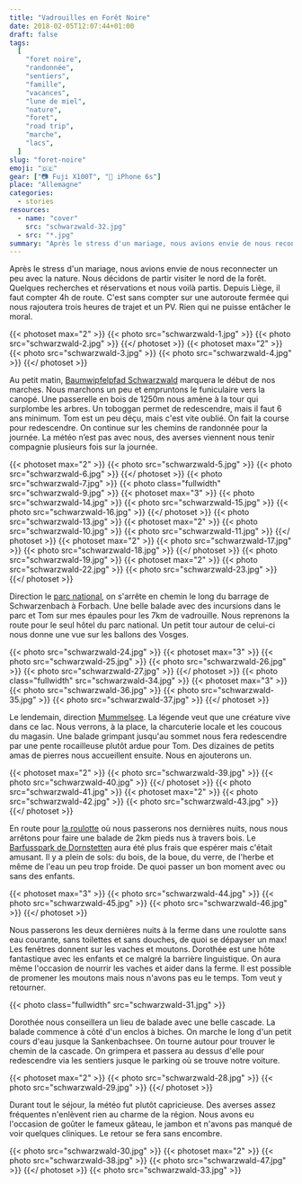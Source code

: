 ```yaml
---
title: "Vadrouilles en Forêt Noire"
date: 2018-02-05T12:07:44+01:00
draft: false
tags:
  [
    "foret noire",
    "randonnée",
    "sentiers",
    "famille",
    "vacances",
    "lune de miel",
    "nature",
    "foret",
    "road trip",
    "marche",
    "lacs",
  ]
slug: "foret-noire"
emoji: "🇩🇪"
gear: ["📷 Fuji X100T", "📱 iPhone 6s"]
place: "Allemagne"
categories:
  - stories
resources:
  - name: "cover"
    src: "schwarzwald-32.jpg"
  - src: "*.jpg"
summary: "Après le stress d'un mariage, nous avions envie de nous reconnecter un peu avec la nature. Nous décidons de partir visiter le nord de la forêt. Quelques recherches et réservations et nous voilà partis. Depuis Liège, il faut compter 4h de route. C'est sans compter sur une autoroute fermée qui nous rajoutera trois heures de trajet et un PV. Rien qui ne puisse entâcher le moral."
---
```


Après le stress d'un mariage, nous avions envie de nous reconnecter un peu avec la nature. Nous décidons de partir visiter le nord de la forêt. Quelques recherches et réservations et nous voilà partis. Depuis Liège, il faut compter 4h de route. C'est sans compter sur une autoroute fermée qui nous rajoutera trois heures de trajet et un PV. Rien qui ne puisse entâcher le moral.

{{< photoset max="2" >}}
{{< photo src="schwarzwald-1.jpg" >}}
{{< photo src="schwarzwald-2.jpg" >}}
{{</ photoset >}}
{{< photoset max="2" >}}
{{< photo src="schwarzwald-3.jpg" >}}
{{< photo src="schwarzwald-4.jpg" >}}
{{</ photoset >}}

Au petit matin, [Baumwipfelpfad Schwarzwald](https://www.baumwipfelpfad-schwarzwald.de/schwarzwald/) marquera le début de nos marches. Nous marchons un peu et empruntons le funiculaire vers la canopé. Une passerelle en bois de 1250m nous amène à la tour qui surplombe les arbres. Un toboggan permet de redescendre, mais il faut 6 ans minimum. Tom est un peu déçu, mais c'est vite oublié. On fait la course pour redescendre. On continue sur les chemins de randonnée pour la journée. La météo n’est pas avec nous, des averses viennent nous tenir compagnie plusieurs fois sur la journée.

{{< photoset max="2" >}}
{{< photo src="schwarzwald-5.jpg" >}}
{{< photo src="schwarzwald-6.jpg" >}}
{{</ photoset >}}
{{< photo src="schwarzwald-7.jpg" >}}
{{< photo class="fullwidth" src="schwarzwald-9.jpg" >}}
{{< photoset max="3" >}}
{{< photo src="schwarzwald-14.jpg" >}}
{{< photo src="schwarzwald-15.jpg" >}}
{{< photo src="schwarzwald-16.jpg" >}}
{{</ photoset >}}
{{< photo src="schwarzwald-13.jpg" >}}
{{< photoset max="2" >}}
{{< photo src="schwarzwald-10.jpg" >}}
{{< photo src="schwarzwald-11.jpg" >}}
{{</ photoset >}}
{{< photoset max="2" >}}
{{< photo src="schwarzwald-17.jpg" >}}
{{< photo src="schwarzwald-18.jpg" >}}
{{</ photoset >}}
{{< photo src="schwarzwald-19.jpg" >}}
{{< photoset max="2" >}}
{{< photo src="schwarzwald-22.jpg" >}}
{{< photo src="schwarzwald-23.jpg" >}}
{{</ photoset >}}

Direction le [parc national](https://www.foretnoire.info/), on s'arrête en chemin le long du barrage de Schwarzenbach à Forbach. Une belle balade avec des incursions dans le parc et Tom sur mes épaules pour les 7km de vadrouille. Nous reprenons la route pour le seul hôtel du parc national. Un petit tour autour de celui-ci nous donne une vue sur les ballons des Vosges.

{{< photo src="schwarzwald-24.jpg" >}}
{{< photoset max="3" >}}
{{< photo src="schwarzwald-25.jpg" >}}
{{< photo src="schwarzwald-26.jpg" >}}
{{< photo src="schwarzwald-27.jpg" >}}
{{</ photoset >}}
{{< photo class="fullwidth" src="schwarzwald-34.jpg" >}}
{{< photoset max="3" >}}
{{< photo src="schwarzwald-36.jpg" >}}
{{< photo src="schwarzwald-35.jpg" >}}
{{< photo src="schwarzwald-37.jpg" >}}
{{</ photoset >}}

Le lendemain, direction [Mummelsee](http://www.seebach-tourismus.de/). La légende veut que une créature vive dans ce lac. Nous verrons, à la place, la charcuterie locale et les coucous du magasin. Une balade grimpant jusqu'au sommet nous fera redescendre par une pente rocailleuse plutôt ardue pour Tom. Des dizaines de petits amas de pierres nous accueillent ensuite. Nous en ajouterons un.

{{< photoset max="2" >}}
{{< photo src="schwarzwald-39.jpg" >}}
{{< photo src="schwarzwald-40.jpg" >}}
{{</ photoset >}}
{{< photo src="schwarzwald-41.jpg" >}}
{{< photoset max="2" >}}
{{< photo src="schwarzwald-42.jpg" >}}
{{< photo src="schwarzwald-43.jpg" >}}
{{</ photoset >}}

En route pour [la roulotte](http://www.ferienhof-hirschfeld.de/) où nous passerons nos dernières nuits, nous nous arrêtons pour faire une balade de 2km pieds nus à travers bois. Le [Barfusspark de Dornstetten](https://www.barfusspark.de/) aura été plus frais que espérer mais c'était amusant. Il y a plein de sols: du bois, de la boue, du verre, de l'herbe et même de l'eau un peu trop froide. De quoi passer un bon moment avec ou sans des enfants.

{{< photoset max="3" >}}
{{< photo src="schwarzwald-44.jpg" >}}
{{< photo src="schwarzwald-45.jpg" >}}
{{< photo src="schwarzwald-46.jpg" >}}
{{</ photoset >}}

Nous passerons les deux dernières nuits à la ferme dans une roulotte sans eau courante, sans toilettes et sans douches, de quoi se dépayser un max! Les fenêtres donnent sur les vaches et moutons. Dorothée est une hôte fantastique avec les enfants et ce malgré la barrière linguistique. On aura même l'occasion de nourrir les vaches et aider dans la ferme. Il est possible de promener les moutons mais nous n'avons pas eu le temps. Tom veut y retourner.

{{< photo class="fullwidth" src="schwarzwald-31.jpg" >}}

Dorothée nous conseillera un lieu de balade avec une belle cascade. La balade commence à côté d'un enclos à biches. On marche le long d'un petit cours d'eau jusque la Sankenbachsee. On tourne autour pour trouver le chemin de la cascade. On grimpera et passera au dessus d'elle pour redescendre via les sentiers jusque le parking où se trouve notre voiture.

{{< photoset max="2" >}}
{{< photo src="schwarzwald-28.jpg" >}}
{{< photo src="schwarzwald-29.jpg" >}}
{{</ photoset >}}

Durant tout le séjour, la météo fut plutôt capricieuse. Des averses assez fréquentes n'enlèvent rien au charme de la région. Nous avons eu l'occasion de goûter le fameux gâteau, le jambon et n'avons pas manqué de voir quelques cliniques. Le retour se fera sans encombre.

{{< photo  src="schwarzwald-30.jpg" >}}
{{< photoset max="2" >}}
{{< photo src="schwarzwald-38.jpg" >}}
{{< photo src="schwarzwald-47.jpg" >}}
{{</ photoset >}}
{{< photo  src="schwarzwald-33.jpg" >}}
